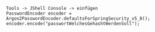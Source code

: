     Tools -> JShell Console -> einfügen
    PasswordEncoder encoder = Argon2PasswordEncoder.defaultsForSpringSecurity_v5_8();
    encoder.encode("passwortWelchesGehashtWerdenSoll");